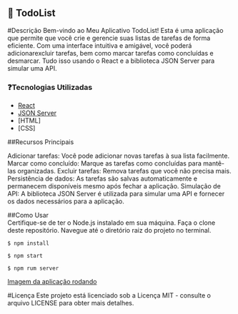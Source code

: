 ## 🚀 TodoList <br>

#Descrição
Bem-vindo ao Meu Aplicativo TodoList! Esta é uma aplicação que permite que você crie e gerencie suas listas de tarefas de forma eficiente. Com uma interface intuitiva e amigável, você poderá adicionarexcluir tarefas, bem como marcar tarefas como concluídas e desmarcar. Tudo isso usando o React e a biblioteca JSON Server para simular uma API.

### ❓Tecnologias Utilizadas <br>

- [React](https://react.dev/)
- [JSON Server](https://www.npmjs.com/package/json-server)
- [HTML]
- [CSS]

##Recursos Principais <br>

Adicionar tarefas: Você pode adicionar novas tarefas à sua lista facilmente.
Marcar como concluído: Marque as tarefas como concluídas para mantê-las organizadas.
Excluir tarefas: Remova tarefas que você não precisa mais.
Persistência de dados: As tarefas são salvas automaticamente e permanecem disponíveis mesmo após fechar a aplicação.
Simulação de API: A biblioteca JSON Server é utilizada para simular uma API e fornecer os dados necessários para a aplicação.

##Como Usar <br>
Certifique-se de ter o Node.js instalado em sua máquina.
Faça o clone deste repositório.
Navegue até o diretório raiz do projeto no terminal.

```Execute o comando para instalar as dependências necessárias:
$ npm install
```

```Execute o comando npm para iniciar a aplicação react
$ npm start
```

```Execute o comando npm para inicializar o json-server
$ npm rum server
```

[Imagem da aplicação rodando](./reacttodo.png)

#Licença
Este projeto está licenciado sob a Licença MIT - consulte o arquivo LICENSE para obter mais detalhes.
